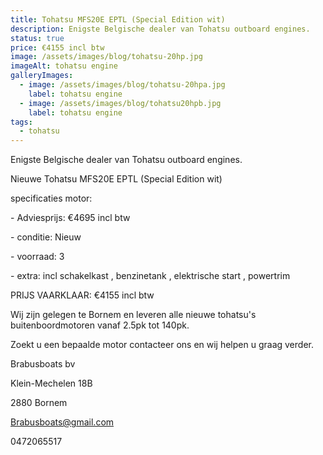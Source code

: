 ```yaml
---
title: Tohatsu MFS20E EPTL (Special Edition wit)
description: Enigste Belgische dealer van Tohatsu outboard engines.
status: true
price: €4155 incl btw
image: /assets/images/blog/tohatsu-20hp.jpg
imageAlt: tohatsu engine
galleryImages:
  - image: /assets/images/blog/tohatsu-20hpa.jpg
    label: tohatsu engine
  - image: /assets/images/blog/tohatsu20hpb.jpg
    label: tohatsu engine
tags:
  - tohatsu
---
```

Enigste Belgische dealer van Tohatsu outboard engines.



Nieuwe Tohatsu MFS20E EPTL (Special Edition wit)



specificaties motor:



\- Adviesprijs: €4695 incl btw

\- conditie: Nieuw

\- voorraad: 3

\- extra: incl schakelkast , benzinetank , elektrische start , powertrim



PRIJS VAARKLAAR: €4155 incl btw



Wij zijn gelegen te Bornem en leveren alle nieuwe tohatsu's buitenboordmotoren vanaf 2.5pk tot 140pk.



Zoekt u een bepaalde motor contacteer ons en wij helpen u graag verder.





Brabusboats bv

Klein-Mechelen 18B

2880 Bornem

Brabusboats@gmail.com

0472065517
